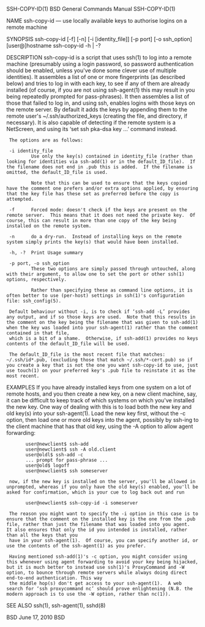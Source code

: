 SSH-COPY-ID(1)                                                                                                                                BSD General Commands Manual                                                                                                                                SSH-COPY-ID(1)

NAME
     ssh-copy-id — use locally available keys to authorise logins on a remote machine

SYNOPSIS
     ssh-copy-id [-f] [-n] [-i [identity_file]] [-p port] [-o ssh_option] [user@]hostname
     ssh-copy-id -h | -?

DESCRIPTION
     ssh-copy-id is a script that uses ssh(1) to log into a remote machine (presumably using a login password, so password authentication should be enabled, unless you've done some clever use of multiple identities).  It assembles a list of one or more fingerprints (as described below) and tries to log in with
     each key, to see if any of them are already installed (of course, if you are not using ssh-agent(1) this may result in you being repeatedly prompted for pass-phrases).  It then assembles a list of those that failed to log in, and using ssh, enables logins with those keys on the remote server.  By default
     it adds the keys by appending them to the remote user's ~/.ssh/authorized_keys (creating the file, and directory, if necessary).  It is also capable of detecting if the remote system is a NetScreen, and using its ‘set ssh pka-dsa key ...’ command instead.

     The options are as follows:

     -i identity_file
             Use only the key(s) contained in identity_file (rather than looking for identities via ssh-add(1) or in the default_ID_file).  If the filename does not end in .pub this is added.  If the filename is omitted, the default_ID_file is used.

             Note that this can be used to ensure that the keys copied have the comment one prefers and/or extra options applied, by ensuring that the key file has these set as preferred before the copy is attempted.

     -f      Forced mode: doesn't check if the keys are present on the remote server.  This means that it does not need the private key.  Of course, this can result in more than one copy of the key being installed on the remote system.

     -n      do a dry-run.  Instead of installing keys on the remote system simply prints the key(s) that would have been installed.

     -h, -?  Print Usage summary

     -p port, -o ssh_option
             These two options are simply passed through untouched, along with their argument, to allow one to set the port or other ssh(1) options, respectively.

             Rather than specifying these as command line options, it is often better to use (per-host) settings in ssh(1)'s configuration file: ssh_config(5).

     Default behaviour without -i, is to check if ‘ssh-add -L’ provides any output, and if so those keys are used.  Note that this results in the comment on the key being the filename that was given to ssh-add(1) when the key was loaded into your ssh-agent(1) rather than the comment contained in that file,
     which is a bit of a shame.  Otherwise, if ssh-add(1) provides no keys contents of the default_ID_file will be used.

     The default_ID_file is the most recent file that matches: ~/.ssh/id*.pub, (excluding those that match ~/.ssh/*-cert.pub) so if you create a key that is not the one you want ssh-copy-id to use, just use touch(1) on your preferred key's .pub file to reinstate it as the most recent.

EXAMPLES
     If you have already installed keys from one system on a lot of remote hosts, and you then create a new key, on a new client machine, say, it can be difficult to keep track of which systems on which you've installed the new key.  One way of dealing with this is to load both the new key and old key(s) into
     your ssh-agent(1).  Load the new key first, without the -c option, then load one or more old keys into the agent, possibly by ssh-ing to the client machine that has that old key, using the -A option to allow agent forwarding:

           user@newclient$ ssh-add
           user@newclient$ ssh -A old.client
           user@oldl$ ssh-add -c
           ... prompt for pass-phrase ...
           user@old$ logoff
           user@newclient$ ssh someserver

     now, if the new key is installed on the server, you'll be allowed in unprompted, whereas if you only have the old key(s) enabled, you'll be asked for confirmation, which is your cue to log back out and run

           user@newclient$ ssh-copy-id -i someserver

     The reason you might want to specify the -i option in this case is to ensure that the comment on the installed key is the one from the .pub file, rather than just the filename that was loaded into you agent.  It also ensures that only the id you intended is installed, rather than all the keys that you
     have in your ssh-agent(1).  Of course, you can specify another id, or use the contents of the ssh-agent(1) as you prefer.

     Having mentioned ssh-add(1)'s -c option, you might consider using this whenever using agent forwarding to avoid your key being hijacked, but it is much better to instead use ssh(1)'s ProxyCommand and -W option, to bounce through remote servers while always doing direct end-to-end authentication. This way
     the middle hop(s) don't get access to your ssh-agent(1).  A web search for ‘ssh proxycommand nc’ should prove enlightening (N.B. the modern approach is to use the -W option, rather than nc(1)).

SEE ALSO
     ssh(1), ssh-agent(1), sshd(8)

BSD                                                                                                                                                  June 17, 2010                                                                                                                                                  BSD
